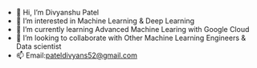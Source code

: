 - 👋 Hi, I’m Divyanshu Patel
- 👀 I’m interested in Machine Learning & Deep Learning
- 🌱 I’m currently learning  Advanced Machine Learing with Google Cloud
- 💞️ I’m looking to collaborate with Other Machine Learning Engineers & Data scientist
- 📫 Email:pateldivyans52@gmail.com

<!---
Divyanshu999/Divyanshu999 is a ✨ special ✨ repository because its `README.md` (this file) appears on your GitHub profile.
You can click the Preview link to take a look at your changes.
--->

